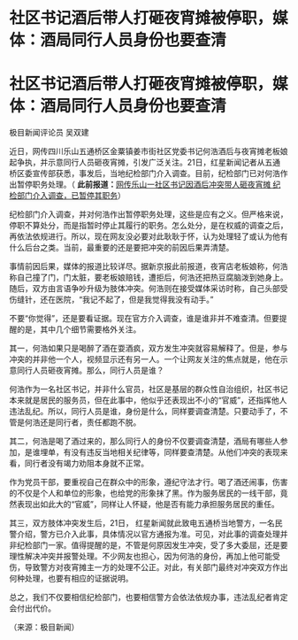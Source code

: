 # 社区书记酒后带人打砸夜宵摊被停职，媒体：酒局同行人员身份也要查清

# 社区书记酒后带人打砸夜宵摊被停职，媒体：酒局同行人员身份也要查清

极目新闻评论员 吴双建

近日，网传四川乐山五通桥区金粟镇姜市街社区党委书记何浩酒后与夜宵摊老板娘起争执，并示意同行人员砸夜宵摊，引发广泛关注。21日，红星新闻记者从五通桥区委宣传部获悉，事发后，当地纪检部门介入调查。目前，纪检部门已对何浩作出暂停职务处理。（
**此前报道：**[网传乐山一社区书记因酒后冲突带人砸夜宵摊
纪检部门介入调查，已暂停其职务](https://new.qq.com/rain/a/20230821A07RXM00)）

纪检部门介入调查，并对何浩作出暂停职务处理，这些是应有之义。但严格来说，停职不算处分，而是指暂时停止其履行的职务。怎么处分，是在权威的调查之后，再依法依规进行。所以，现在网友没必要对此耿耿于怀，认为处理轻了或认为他有什么后台之类。当前，最重要的还是要把冲突的前因后果弄清楚。

事情前因后果，媒体的报道比较详尽。据新京报此前报道，夜宵店老板娘称，何浩称自己撞了门，门太脏，要老板娘赔钱，遭拒后，何浩还把热豆腐脑泼到她身上。随后，双方由言语争吵升级为肢体冲突。何浩则在接受媒体采访时称，自己头部受伤缝针，还在医院，“我记不起了，但是我觉得我没有动手。”

不要“你觉得”，还是要看证据。现在官方介入调查，谁是谁非并不难查清。但要提醒的是，其中几个细节需要格外关注。

其一，何浩如果只是喝醉了酒在耍酒疯，双方发生冲突就容易解释了。但是，参与冲突的并非他一个人，视频显示还有另一人。一个让网友关注的焦点就是，他在示意同行人员砸夜宵摊。那么，同行人员是谁？

何浩作为一名社区书记，并非什么官员，社区是基层的群众性自治组织，社区书记本来就是居民的服务员，但在此事中，他似乎还表现出不小的“官威”，还指挥他人违法乱纪。所以，同行人员是谁，身份是什么，同样要调查清楚。只要动手了，不管是何浩还是同行者，责任都跑不脱。

其二，何浩是喝了酒过来的，那么同行人的身份不仅要调查清楚，酒局有哪些人参加，是谁埋单，有没有违反当地相关纪律等，同样要查清楚。从他们冲突的表现来看，同行者没有竭力劝阻本身就不正常。

作为党员干部，要重视自己在群众中的形象，遵纪守法才行。喝了酒还闹事，伤害的不仅是个人和单位的形象，也给党的形象抹了黑。作为服务居民的一线干部，竟然表现出如此大的“官威”，同样让人怀疑，他是否有能力承担服务居民的重任。

其三，双方肢体冲突发生后，21日，
红星新闻就此致电五通桥当地警方，一名民警介绍，警方已介入此事，具体情况以官方通报为准。可见，对此事的调查处理并非纪检部门一家。值得提醒的是，不管是何原因发生冲突，受了多大委屈，还是要理性解决冲突并报警处理。不少网友也担心，因为何浩的身份，再加上他可能受伤，导致警方对夜宵摊主一方的处理不公正。对此，有关部门最终对冲突双方作出何种处理，也要有相应的证据说明。

总之，我们不仅要相信纪检部门，也要相信警方会依法依规办事，违法乱纪者肯定会付出代价。

（来源：极目新闻）

